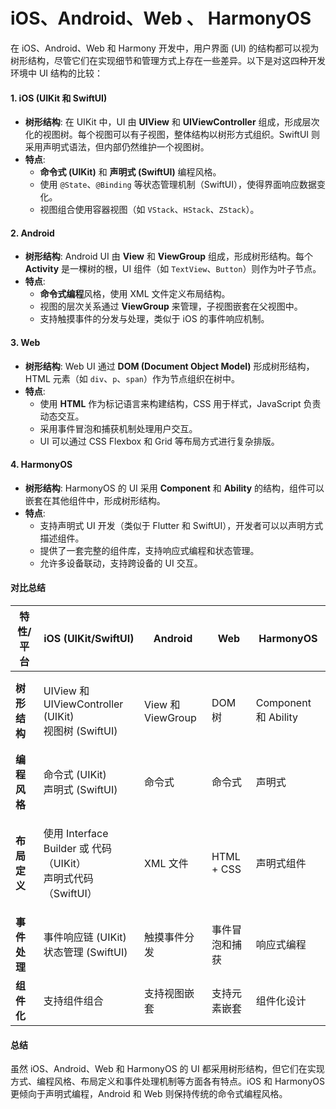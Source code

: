 # iOS、Android、Web 、 HarmonyOS

在 iOS、Android、Web 和 Harmony 开发中，用户界面 (UI) 的结构都可以视为树形结构，尽管它们在实现细节和管理方式上存在一些差异。以下是对这四种开发环境中 UI 结构的比较：

#### 1. iOS (UIKit 和 SwiftUI)

* **树形结构**: 在 UIKit 中，UI 由 **UIView** 和 **UIViewController** 组成，形成层次化的视图树。每个视图可以有子视图，整体结构以树形方式组织。SwiftUI 则采用声明式语法，但内部仍然维护一个视图树。
* **特点**:
  * **命令式 (UIKit)** 和 **声明式 (SwiftUI)** 编程风格。
  * 使用 `@State`、`@Binding` 等状态管理机制（SwiftUI），使得界面响应数据变化。
  * 视图组合使用容器视图（如 `VStack`、`HStack`、`ZStack`）。

#### 2. Android

* **树形结构**: Android UI 由 **View** 和 **ViewGroup** 组成，形成树形结构。每个 **Activity** 是一棵树的根，UI 组件（如 `TextView`、`Button`）则作为叶子节点。
* **特点**:
  * **命令式编程**风格，使用 XML 文件定义布局结构。
  * 视图的层次关系通过 **ViewGroup** 来管理，子视图嵌套在父视图中。
  * 支持触摸事件的分发与处理，类似于 iOS 的事件响应机制。

#### 3. Web

* **树形结构**: Web UI 通过 **DOM (Document Object Model)** 形成树形结构，HTML 元素（如 `div`、`p`、`span`）作为节点组织在树中。
* **特点**:
  * 使用 **HTML** 作为标记语言来构建结构，CSS 用于样式，JavaScript 负责动态交互。
  * 采用事件冒泡和捕获机制处理用户交互。
  * UI 可以通过 CSS Flexbox 和 Grid 等布局方式进行复杂排版。

#### 4. HarmonyOS

* **树形结构**: HarmonyOS 的 UI 采用 **Component** 和 **Ability** 的结构，组件可以嵌套在其他组件中，形成树形结构。
* **特点**:
  * 支持声明式 UI 开发（类似于 Flutter 和 SwiftUI），开发者可以以声明方式描述组件。
  * 提供了一套完整的组件库，支持响应式编程和状态管理。
  * 允许多设备联动，支持跨设备的 UI 交互。

#### 对比总结

| 特性/平台    | iOS (UIKit/SwiftUI)                                           | Android          | Web        | HarmonyOS           |
| -------- | ------------------------------------------------------------- | ---------------- | ---------- | ------------------- |
| **树形结构** | <p>UIView 和 UIViewController (UIKit)<br>视图树 (SwiftUI)</p>     | View 和 ViewGroup | DOM 树      | Component 和 Ability |
| **编程风格** | <p>命令式 (UIKit)<br>声明式 (SwiftUI)</p>                           | 命令式              | 命令式        | 声明式                 |
| **布局定义** | <p>使用 Interface Builder 或 代码<br>（UIKit）<br>声明式代码（SwiftUI）</p> | XML 文件           | HTML + CSS | 声明式组件               |
| **事件处理** | <p>事件响应链 (UIKit)<br>状态管理 (SwiftUI)</p>                        | 触摸事件分发           | 事件冒泡和捕获    | 响应式编程               |
| **组件化**  | 支持组件组合                                                        | 支持视图嵌套           | 支持元素嵌套     | 组件化设计               |

#### 总结

虽然 iOS、Android、Web 和 HarmonyOS 的 UI 都采用树形结构，但它们在实现方式、编程风格、布局定义和事件处理机制等方面各有特点。iOS 和 HarmonyOS 更倾向于声明式编程，Android 和 Web 则保持传统的命令式编程风格。
